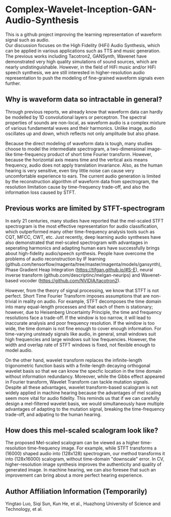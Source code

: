 # Complex-Wavelet-Inception-GAN-Audio-Synthesis
This is a github project improving the learning representation of waveform signal such as audio.  
Our discussion focuses on the High Fidelity (HiFi) Audio Synthesis, which can be applied in various applications such as TTS and music generation. The previous works including Tacotron2, GANSynth, Wavenet have demonstrated very high quality simulations of sound sources, which are nearly undistinguishable. However, in the field of HiFi music and/or HiFi speech synthesis, we are still interested in higher-resolution audio representation to push the modeling of fine-grained waveform signals even further. 
## Why is waveform data so intractable in general?
Through previous reports, we already know that waveform data can hardly be modelled by 1D convolutional layers or perceptron. The spectral properties of sounds are non-local, as waveform audio is a complex mixture of various fundamental waves and their harmonics. Unlike image, audio oscillates up and down, which reflects not only amplitude but also phase.
  
Because the direct modeling of waveform data is tough, many studies choose to model the intermediate spectrogram, a two-dimensional image-like time-frequency product of short time Fourier transform. However, because the horizontal axis means time and the vertical axis means frequency, audio does not apply translation invariance. Also, as the human hearing is very sensitive, even tiny little noise can cause very uncomfortable experience to ears. The current audio generation is limited by the reconstruction algorithm of waveform data from spectrogram, the resolution limitation cause by time-frequency trade-off, and also the information loss caused by STFT.
## Previous works are limited by STFT-spectrogram
In early 21 centuries, many studies have reported that the mel-scaled STFT spectrogram is the most effective representation for audio classification, which outperformed many other time-frequency analysis tools such as CQT, MFCC, CWT, etc. Just recently, deep learning audio syntheses have also demonstrated that mel-scaled spectrogram with advantages in seperating harmonics and adapting human ears have successfully brings about high-fidelity audio/speech synthesis. People have overcome the problems of audio reconstruction by IF learning (github.com/tensorflow/magenta/tree/master/magenta/models/gansynth), Phase Gradient Heap Integration (https://tifgan.github.io/#S-E), neural inverse transform (github.com/descriptinc/melgan-neurips) and Wavenet-based vocoder (https://github.com/NVIDIA/tacotron2).  
  
However, from the theory of signal processing, we know that STFT is not perfect. Short Time Fourier Transform imposes assumptions that are non-trivial in reality on audio. For example, STFT decomposes the time domain into many equal-length processes and that each of them is stationary; however, due to Heisenberg Uncertainty Principle, the time and frequency resolutions face a trade-off. If the window is too narrow, it will lead to inaccurate analysis and poor frequency resolution. If the window is too wide, the time domain is not fine enough to cover enough information. For time-varying unsteady signals like audio, in general, small windows suit high frequencies and large windows suit low frequencies. However, the width and overlap rate of STFT windows is fixed, not flexible enough to model audio.  
  
On the other hand, wavelet transform replaces the infinite-length trigonometric function basis with a finite-length decaying orthogonal wavelet basis so that we can know the specfic location in the time domain without information redundancy. Moreover, while the Gibbs effect appeared in Fourier transform, Wavelet Transform can tackle mutation signals. Despite all these advantages, wavelet transform-based scalogram is not widely applied in machine hearing because the advantages of mel scaling seem more vital for audio fidelity. This reminds us that if we can carefully design a mel-filtered wavelet basis, we would simultaneously have multiple advantages of adapting to the mutation signal, breaking the time-frequency trade-off, and adpating to the human hearing.
## How does this mel-scaled scalogram look like?  
The proposed Mel-scaled scalogram can be viewed as a higher time-resolution time-frequency image. For example, while STFT transforms a (16000) shaped audio into (128x128) spectrogram, our method transforms it into (128x16000) scalogram, without time-domain "downscale" error. In CV, higher-resolution image synthesis improves the authenticity and quality of generated image. In machine hearing, we can also foresee that such an improvement can bring about a more perfect hearing experience.
## Author Affiliation Information (Temporarily)
Yingtao Luo, Siqi Sun, Kun He, et al., Huazhong University of Science and Technology, et al.
